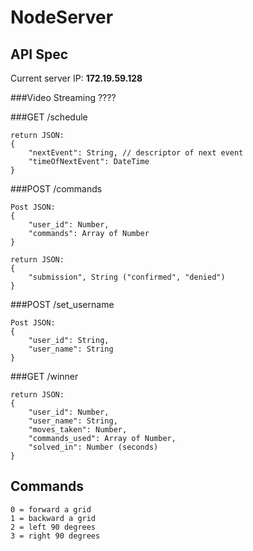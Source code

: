 # NodeServer

## API Spec

Current server IP: **172.19.59.128**

###Video Streaming
????

###GET /schedule
```
return JSON:
{
    "nextEvent": String, // descriptor of next event
    "timeOfNextEvent": DateTime
}
```

###POST /commands
```
Post JSON:
{
    "user_id": Number,
    "commands": Array of Number
}
```

```
return JSON:
{
    "submission", String ("confirmed", "denied")
}
```

###POST /set_username
```
Post JSON:
{
    "user_id": String,
    "user_name": String
}
```

###GET /winner
```
return JSON:
{
    "user_id": Number,
    "user_name": String,
    "moves_taken": Number,
    "commands_used": Array of Number,
    "solved_in": Number (seconds)
}
```

## Commands
```
0 = forward a grid
1 = backward a grid
2 = left 90 degrees
3 = right 90 degrees
```